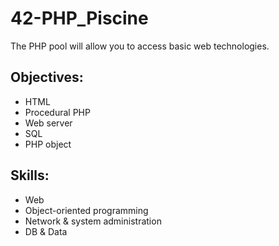# 42-PHP_Piscine

The PHP pool will allow you to access basic web technologies.

## Objectives:
* HTML
* Procedural PHP
* Web server
* SQL
* PHP object

## Skills:
* Web
* Object-oriented programming
* Network & system administration
* DB & Data
